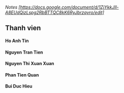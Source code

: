 *Notes [https://docs.google.com/document/d/1ZjYkkJIl-A8EUdQizLspg2RbBTTQC8kK6RyJbrzqvro/edit]*
## Thanh vien
#### Ho Anh Tin
#### Nguyen Tran Tien
#### Nguyen Thi Xuan Xuan
#### Phan Tien Quan
#### Bui Duc Hieu
